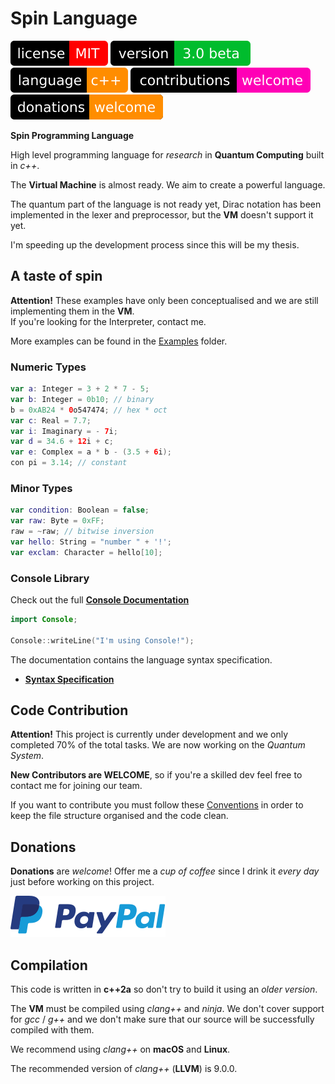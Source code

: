 
# Spin Language

[![license](Badges/License.svg)](License)
[![version](Badges/Version.svg)](ReadMe.md)
[![language](Badges/Language.svg)](ReadMe.md)
[![contributions](Badges/Contributions.svg)](ReadMe.md)
[![donations](Badges/Donations.svg)](https://paypal.me/CristianAntonuccio)

**Spin Programming Language**

High level programming language for *research* in
**Quantum Computing** built in *c++*.

The **Virtual Machine** is almost ready.
We aim to create a powerful language.

The quantum part of the language is not ready yet,
Dirac notation has been implemented in the lexer and
preprocessor, but the **VM** doesn't support it yet.

I'm speeding up the development process since this
will be my thesis.

## A taste of spin

**Attention!** These examples have only been conceptualised
and we are still implementing them in the **VM**.\
If you're looking for the Interpreter, contact me.

More examples can be found in the [Examples](Examples/) folder.

### Numeric Types

``` swift
var a: Integer = 3 + 2 * 7 - 5;
var b: Integer = 0b10; // binary
b = 0xAB24 * 0o547474; // hex * oct
var c: Real = 7.7;
var i: Imaginary = - 7i;
var d = 34.6 + 12i + c;
var e: Complex = a * b - (3.5 + 6i);
con pi = 3.14; // constant
```

### Minor Types

``` swift
var condition: Boolean = false;
var raw: Byte = 0xFF;
raw = ~raw; // bitwise inversion
var hello: String = "number " + '!';
var exclam: Character = hello[10];
```

### Console Library

Check out the full [**Console Documentation**](Documentation/Libraries/Console.md)

``` swift
import Console;

Console::writeLine("I'm using Console!");
```

The documentation contains the language syntax specification.

- [**Syntax Specification**](Documentation/)

## Code Contribution

**Attention!** This project is currently under development and
we only completed 70% of the total tasks. We are now working on
the *Quantum System*.

**New Contributors are WELCOME**, so if you're a skilled dev
feel free to contact me for joining our team.

If you want to contribute you must follow these 
[Conventions](Conventions/) in order to keep the
file structure organised and the code clean.

## Donations

**Donations** are *welcome*! Offer me a *cup of coffee* since
I drink it *every day* just before working on this project.

[![donations](Badges/PayPal.svg)](https://paypal.me/CristianAntonuccio)

## Compilation

This code is written in **c++2a** so don't try to build
it using an *older version*.

The **VM** must be compiled using *clang++* and *ninja*.
We don't cover support for *gcc* / *g++* and we don't make
sure that our source will be successfully compiled with them.

We recommend using *clang++* on **macOS** and **Linux**.

The recommended version of *clang++* (**LLVM**) is 9.0.0.
